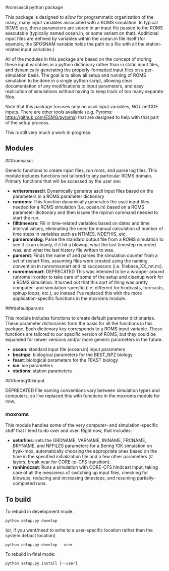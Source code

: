 #romsascii python package

This package is designed to allow for programmatic organization of the many, many input variables associated with a ROMS simulation.  In typical ROMS use, these parameters are stored in an input file passed to the ROMS executable (typically named ocean.in, or some variant on that).  Additional input files are defined by variables within the ocean.in file itself (for example, the SPOSNAM variable holds the path to a file with all the station-related input variables.)

All of the modules in this package are based on the concept of storing these input variables in a python dictionary rather than in static input files, and dynamically generating the properly-formatted input files on a per-simulation basis.  The goal is to allow all setup and running of ROMS simulation to be done in a single python script, allowing clear documentation of any modifications to input parameters, and easy replication of simulations without having to keep track of too many separate files.

Note that this package focuses only on ascii input variables, *NOT* netCDF inputs.  There are other tools available (e.g. Pyroms: https://github.com/ESMG/pyroms) that are designed to help with that part of the setup process.

This is still very much a work in progress.

## Modules

###romsascii

Generic functions to create input files, run roms, and parse log files. This module includes functions not tailored to any particular ROMS domain.  Primary functions that will be accessed by the user are:

- **writeromsascii**: Dynamically generate ascii input files based on the parameters in a ROMS parameter dictionary
- **runroms**: This function dynamically generates the ascii input files needed for a ROMS simulation (i.e. ocean.in) based on a ROMS parameter dictionary and then issues the mpirun command needed to start the run.
- **filltimevars**: Fill in time-related variables based on  dates and time interval values, eliminating the need for manual calculation of number of time steps in variables such as NTIMES, NDEFHIS, etc. 
- **parseromslog**: Parse the standard output file from a ROMS simulation to see if it ran cleanly, if it hit a blowup, what the last timestep recorded was, and what the last history file written to was.
- **parserst**: Finds the name of and parses the simulation counter from a set of restart files, assuming files were created using the naming convention in runromssmart and its successors (i.e. filebase\_XX\_rst.nc).
- **runromssmart**: DEPRECATED This was intended to be a wrapper around runroms in order to take care of some of the setup and cleanup work for a ROMS simulation. It turned out that this sort of thing was pretty computer- and simulation-specific (i.e. different for hindcasts, forecasts, spinup loops, etc.), so instead I've replaced this with the more application-specific functions in the moxroms module.

###defaultparams

This module includes functions to create default parameter dictionaries.  These parameter dictionaries form the basis for all the functions in this package.  Each dictionary key corresponds to a ROMS input variable.  These functions are tailored to our specific version of ROMS, but they could be expanded for newer versions and/or more generic parameters in the future.

- **ocean**: standard input file (ocean.in) input parameters
- **bestnpz**: biological parameters for the BEST_NPZ biology
- **feast**: biological parameters for the FEAST biology
- **ice**: ice parameters
- **stations**: station parameters

###bering10kinput

DEPRECATED  File naming conventions vary between simulation types and computers, so I've replaced this with functions in the moxroms module for now,

### moxroms

This module handles some of the very computer- and simulation-specific stuff that I tend to do over and over.  Right now, that includes:

- **setinfiles**: sets the GRDNAME, VARNAME, ININAME, FRCNAME, BRYNAME, and NFFILES parameters for a Bering 10K simulation on hyak-mox, automatically choosing the appropriate ones based on the time in the specified initialization file and a few other parameters (# layers, break year for CORE-to-CFS transition).
- **runhindcast**: Runs a simulation with CORE-CFS hindcast input, taking care of all the messiness of switching up input files, checking for blowups, reducing and increasing timesteps, and resuming partially-completed runs.


## To build

To rebuild in development mode:

`python setup.py develop`

(or, if you want/need to write to a user-specific location rather than the system default location)

`python setup.py develop --user`

To rebuild in final mode:

`python setup.py install [--user]`
